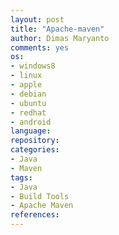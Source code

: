 ```yaml
---
layout: post
title: "Apache-maven"
author: Dimas Maryanto
comments: yes
os:
- windows8
- linux
- apple
- debian
- ubuntu
- redhat
- android
language:
repository:
categories:
- Java
- Maven
tags:
- Java
- Build Tools
- Apache Maven
references:
---
```

